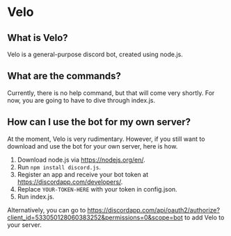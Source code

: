 # Velo
## What is Velo?
Velo is a general-purpose discord bot, created using node.js.
## What are the commands?
Currently, there is no help command, but that will come very shortly. For now, you are going to have to dive through index.js.
## How can I use the bot for my own server?
At the moment, Velo is very rudimentary. However, if you still want to download and use the bot for your own server, here is how.
1. Download node.js via https://nodejs.org/en/.
2. Run `npm install discord.js`.
3. Register an app and receive your bot token at https://discordapp.com/developers/.
4. Replace `YOUR-TOKEN-HERE` with your token in config.json.
5. Run index.js.

Alternatively, you can go to https://discordapp.com/api/oauth2/authorize?client_id=533050128060383252&permissions=0&scope=bot to add Velo to your server.
